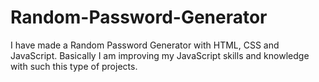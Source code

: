 # Random-Password-Generator
I have made a Random Password Generator with HTML, CSS and JavaScript. Basically I am improving my JavaScript skills and knowledge with such this type of projects.
